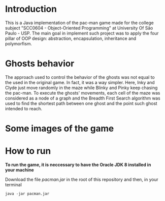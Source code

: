 # Introduction
This is a Java implementation of the pac-man game made for the college subject "SCC0604 - Object-Oriented Programming" at University Of São Paulo - USP. 
The main goal in implement such project was to apply the four pillar of OOP design: abstraction, encapsulation, inheritance and polymorfism.

# Ghosts behavior
The approach used to control the behavior of the ghosts was not equal to the used in the original game. In fact, it was a way simpler. Here, Inky and Clyde just move randomly in the maze while Blinky and Pinky keep chasing the pac-man. To execute the ghosts' movements, each cell of the maze was considered as a node of a graph and the Breadth First Search algorithm was used to find the shortest path between one ghost and the point such ghost  intended to reach.

# Some images of the game





# How to run

**To run the game, it is neccessary to have the Oracle JDK 8 installed in your machine**

Download the file _pacman.jar_ in the root of this repository and then, in your terminal

    java -jar pacman.jar


    
